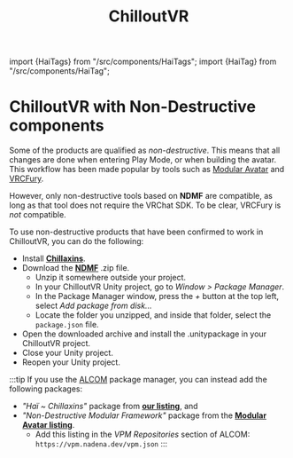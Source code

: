 ﻿---
title: ChilloutVR
---
import {HaiTags} from "/src/components/HaiTags";
import {HaiTag} from "/src/components/HaiTag";

# ChilloutVR with Non-Destructive components

<HaiTags>
<HaiTag requiresChilloutVR={true} />
</HaiTags>

Some of the products are qualified as *non-destructive*. This means that all changes are done when entering Play Mode, or when building the avatar.
This workflow has been made popular by tools such as [Modular Avatar](https://modular-avatar.nadena.dev/) and [VRCFury](https://vrcfury.com/).

However, only non-destructive tools based on **NDMF** are compatible, as long as that tool does not require the VRChat SDK.
To be clear, VRCFury is *not* compatible.

To use non-destructive products that have been confirmed to work in ChilloutVR, you can do the following:

- Install **[Chillaxins](/docs/products/chillaxins)**.
- Download the **[NDMF](https://github.com/bdunderscore/ndmf/releases/tag/1.4.1)** .zip file.
    - Unzip it somewhere outside your project.
    - In your ChilloutVR Unity project, go to *Window > Package Manager*.
    - In the Package Manager window, press the *+* button at the top left, select *Add package from disk...*
    - Locate the folder you unzipped, and inside that folder, select the `package.json` file.
- Open the downloaded archive and install the .unitypackage in your ChilloutVR project.
- Close your Unity project.
- Reopen your Unity project.

:::tip
If you use the [ALCOM](/docs/products/vcc) package manager, you can instead add the following packages:
- *"Haï ~ Chillaxins"* package from **[our listing](/docs/products/vcc)**, and
- *"Non-Destructive Modular Framework"* package from the **[Modular Avatar listing](https://modular-avatar.nadena.dev/)**.
  - Add this listing in the *VPM Repositories* section of ALCOM: `https://vpm.nadena.dev/vpm.json`
:::

